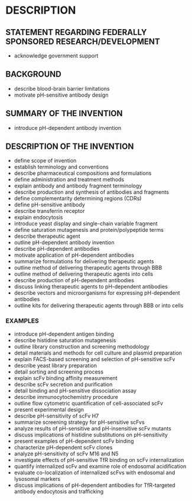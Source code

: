 # DESCRIPTION

## STATEMENT REGARDING FEDERALLY SPONSORED RESEARCH/DEVELOPMENT

- acknowledge government support

## BACKGROUND

- describe blood-brain barrier limitations
- motivate pH-sensitive antibody design

## SUMMARY OF THE INVENTION

- introduce pH-dependent antibody invention

## DESCRIPTION OF THE INVENTION

- define scope of invention
- establish terminology and conventions
- describe pharmaceutical compositions and formulations
- define administration and treatment methods
- explain antibody and antibody fragment terminology
- describe production and synthesis of antibodies and fragments
- define complementarity determining regions (CDRs)
- define pH-sensitive antibody
- describe transferrin receptor
- explain endocytosis
- introduce yeast display and single-chain variable fragment
- define saturation mutagenesis and protein/polypeptide terms
- describe therapeutic agent
- outline pH-dependent antibody invention
- describe pH-dependent antibodies
- motivate application of pH-dependent antibodies
- summarize formulations for delivering therapeutic agents
- outline method of delivering therapeutic agents through BBB
- outline method of delivering therapeutic agents into cells
- describe production of pH-dependent antibodies
- discuss linking therapeutic agents to pH-dependent antibodies
- describe vectors and microorganisms for expressing pH-dependent antibodies
- outline kits for delivering therapeutic agents through BBB or into cells

### EXAMPLES

- introduce pH-dependent antigen binding
- describe histidine saturation mutagenesis
- outline library construction and screening methodology
- detail materials and methods for cell culture and plasmid preparation
- explain FACS-based screening and selection of pH-sensitive scFv
- describe yeast library preparation
- detail sorting and screening process
- explain scFv binding affinity measurement
- describe scFv secretion and purification
- detail binding and pH-sensitive dissociation assay
- describe immunocytochemistry procedure
- outline flow cytometric quantification of cell-associated scFv
- present experimental design
- describe pH-sensitivity of scFv H7
- summarize screening strategy for pH-sensitive scFvs
- analyze results of pH-sensitive and pH-insensitive scFv mutants
- discuss implications of histidine substitutions on pH-sensitivity
- present examples of pH-dependent scFv binding
- characterize pH-dependent scFv clones
- analyze pH-sensitivity of scFv M16 and N5
- investigate effects of pH-sensitive TfR binding on scFv internalization
- quantify internalized scFv and examine role of endosomal acidification
- evaluate co-localization of internalized scFvs with endosomal and lysosomal markers
- discuss implications of pH-dependent antibodies for TfR-targeted antibody endocytosis and trafficking

